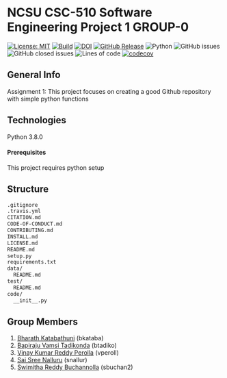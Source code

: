 # NCSU CSC-510 Software Engineering Project 1 GROUP-0 #

[![License: MIT](https://img.shields.io/badge/License-MIT-yellow.svg)](https://opensource.org/licenses/MIT) 
[![Build](https://github.com/hacker95-bot/SE-HW1/actions/workflows/python-app.yml/badge.svg)](https://github.com/hacker95-bot/SE-HW1/actions)
[![DOI](https://zenodo.org/badge/528689445.svg)](https://zenodo.org/badge/latestdoi/528689445)
[![GitHub Release](https://img.shields.io/github/release/hacker95-bot/SE-HW1)](https://github.com/hacker95-bot/SE-HW1/releases/)
![Python](https://img.shields.io/badge/python-v3.8+-yellow.svg)
![GitHub issues](https://img.shields.io/github/issues/hacker95-bot/SE-HW1)
![GitHub closed issues](https://img.shields.io/github/issues-closed/hacker95-bot/SE-HW1)
![Lines of code](https://img.shields.io/tokei/lines/github/hacker95-bot/SE-HW1)
[![codecov](https://codecov.io/gh/hacker95-bot/SE-HW1/branch/main/graph/badge.svg?token=h4F94IJMzj)](https://codecov.io/gh/hacker95-bot/SE-HW1)

## General Info ##
Assignment 1: This project focuses on creating a good Github repository with simple python functions

## Technologies ##
Python 3.8.0

#### Prerequisites ####
This project requires python setup

## Structure ##

```txt
.gitignore
.travis.yml
CITATION.md 
CODE-OF-CONDUCT.md
CONTRIBUTING.md
INSTALL.md
LICENSE.md
README.md
setup.py         
requirements.txt 
data/
  README.md
test/
  README.md
code/
  __init__.py 
```

## Group Members ##

1) [Bharath Katabathuni](mailto:bkataba@ncsu.edu?) (bkataba)
2) [Bapiraju Vamsi Tadikonda](mailto:btadiko@ncsu.edu?) (btadiko)
3) [Vinay Kumar Reddy Perolla](mailto:vperoll@ncsu.edu?) (vperoll)
4) [Sai Sree Nalluru](mailto:snallur@ncsu.edu?) (snallur)
5) [Swimitha Reddy Buchannolla](mailto:sbuchan2@ncsu.edu?) (sbuchan2)
